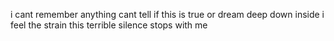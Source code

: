 i cant remember anything
cant tell if this is true or dream
deep down inside i feel the strain
this terrible silence stops with me
